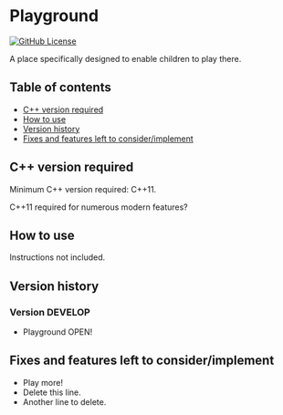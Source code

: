 # Playground

[![GitHub License](https://img.shields.io/github/license/TimiMakkonen/playground)](/LICENSE)

A place specifically designed to enable children to play there.

## Table of contents

* [C++ version required](#c-version-required)
* [How to use](#how-to-use)
* [Version history](#version-history)
* [Fixes and features left to consider/implement](#fixes-and-features-left-to-considerimplement)

## C++ version required

Minimum C++ version required: C++11.

C++11 required for numerous modern features?

## How to use

Instructions not included.

## Version history

### Version DEVELOP

* Playground OPEN!

## Fixes and features left to consider/implement

* Play more!
* Delete this line.
* Another line to delete.
